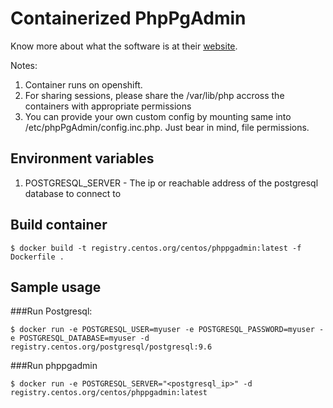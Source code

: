 # Containerized PhpPgAdmin

Know more about what the software is at their [website](http://phppgadmin.sourceforge.net/doku.php%20phppgadmin).

Notes: 
 1. Container runs on openshift.
 2. For sharing sessions, please share the /var/lib/php accross the containers with appropriate permissions
 3. You can provide your own custom config by mounting same into /etc/phpPgAdmin/config.inc.php. Just bear in mind, file permissions.

## Environment variables

 1. POSTGRESQL_SERVER - The ip or reachable address of the postgresql database to connect to

## Build container

    $ docker build -t registry.centos.org/centos/phppgadmin:latest -f Dockerfile .

## Sample usage

###Run Postgresql:

    $ docker run -e POSTGRESQL_USER=myuser -e POSTGRESQL_PASSWORD=myuser -e POSTGRESQL_DATABASE=myuser -d registry.centos.org/postgresql/postgresql:9.6

###Run phppgadmin

    $ docker run -e POSTGRESQL_SERVER="<postgresql_ip>" -d registry.centos.org/centos/phppgadmin:latest 
